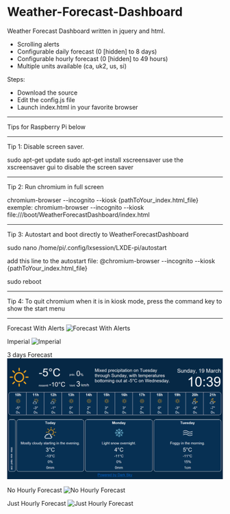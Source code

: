# Weather-Forecast-Dashboard
Weather Forecast Dashboard written in jquery and html.
- Scrolling alerts
- Configurable daily forecast (0 [hidden] to 8 days)
- Configurable hourly forecast (0 [hidden] to 49 hours)
- Multiple units available (ca, uk2, us, si)

Steps:
- Download the source
- Edit the config.js file
- Launch index.html in your favorite browser

*************************************************************************************************
Tips for Raspberry Pi below
*************************************************************************************************

Tip 1: Disable screen saver.

sudo apt-get update
sudo apt-get install xscreensaver
use the xscreensaver gui to disable the screen saver

*************************************************************************************************

Tip 2: Run chromium in full screen

chromium-browser --incognito --kiosk {pathToYour_index.html_file}
exemple: chromium-browser --incognito --kiosk file:///boot/WeatherForecastDashboard/index.html

*************************************************************************************************

Tip 3: Autostart and boot directly to WeatherForecastDashboard

sudo nano /home/pi/.config/lxsession/LXDE-pi/autostart

add this line to the autostart file:
@chromium-browser --incognito --kiosk {pathToYour_index.html_file}

sudo reboot

*************************************************************************************************

Tip 4: To quit chromium when it is in kiosk mode, press the command key to show the start menu

*************************************************************************************************
Forecast With Alerts
![Forecast With Alerts](https://github.com/vlaine/Weather-Forecast-Dashboard/blob/master/screehshots/alerts.PNG?raw=true)

Imperial
![Imperial](https://github.com/vlaine/Weather-Forecast-Dashboard/blob/master/screehshots/imperial.PNG?raw=true)

3 days Forecast
![3 days forecast](https://github.com/vlaine/Weather-Forecast-Dashboard/blob/master/screehshots/3days.PNG?raw=true)

No Hourly Forecast
![No Hourly Forecast](https://github.com/vlaine/Weather-Forecast-Dashboard/blob/master/screehshots/noHourly.PNG?raw=true)

Just Hourly Forecast
![Just Hourly Forecast](https://github.com/vlaine/Weather-Forecast-Dashboard/blob/master/screehshots/justHourly.PNG?raw=true)
